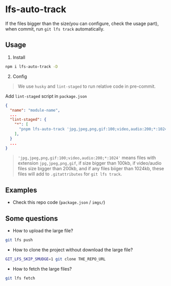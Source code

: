 # lfs-auto-track

If the files bigger than the size(you can configure, check the usage part), when commit, run `git lfs track` automatically.

## Usage

1. Install

```sh
npm i lfs-auto-track -D
```

2. Config

> We use `husky` and `lint-staged` to run relative code in pre-commit.

Add `lint-staged` script in `package.json`

```json
{
  "name": "module-name",
  ...
  "lint-staged": {
    "*": [
      "pnpm lfs-auto-track 'jpg,jpeg,png,gif:100;video,audio:200;*:1024'"
    ],
  }
  ...
}
```

> `'jpg,jpeg,png,gif:100;video,audio:200;*:1024'` means files with extension `jpg,jpeg,png,gif`, if size bigger than 100kb, if video/audio files size bigger than 200kb, and if any files biiger than 1024kb, these files will add to `.gitattributes` for `git lfs track`.

## Examples

- Check this repo code (`package.json` / `imgs/`)

## Some questions

- How to upload the large file?

```sh
git lfs push
```

- How to clone the project without download the large file?

```sh
GIT_LFS_SKIP_SMUDGE=1 git clone THE_REPO_URL
```

- How to fetch the large files?

```sh
git lfs fetch
```
